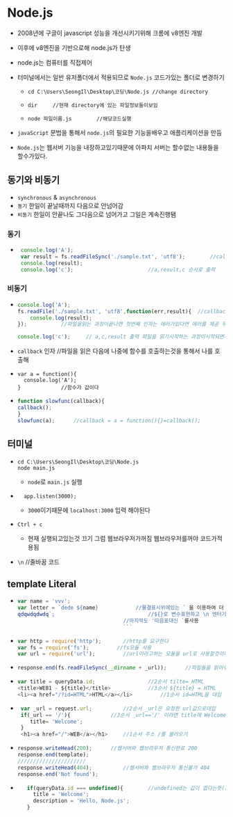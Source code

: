 # Node.js
- 2008년에 구글이 javascript 성능을 개선시키기위해 크롬에 v8엔진 개발
- 이후에 v8엔진을 기반으로해 node.js가 탄생 
- node.js는 컴퓨터를 직접제어



- 터미널에서는 일반 유저폴더에서 적용되므로 ```Node.js``` 코드가있는 폴더로 변경하기
  - ```
    cd C:\Users\SeongIl\Desktop\코딩\Node.js //change directory
    ``` 		
  - ```
    dir 	//현재 directory에 있는 파일정보들이보임
      ```

  - ```
    node 파일이름.js 		//해당코드실행
    ```

- ```javaScript``` 문법을 통해서 ```node.js```의 필요한 기능을배우고 애플리케이션을 만듬

- ```Node.js```는 웹서버 기능을 내장하고있기때문에 아파치 서버는 할수없는 내용들을 할수가있다.


## 동기와 비동기
- ```synchronous``` & ```asynchronous```
- ```동기``` 한일이 끝날때까지 다음으로 안넘어감
- ```비동기``` 한일이 안끝나도 그다음으로 넘어가고 그일은 계속진행됌


### 동기
- ```javascript
   console.log('A');
   var result = fs.readFileSync('./sample.txt', 'utf8'); 		//callback 인자없음, 리턴값을 직접 줌
   console.log(result);
   console.log('c');						//a,result,c 순서로 출력
   ```
 			
### 비동기
- ```javascript
  console.log('A');
  fs.readFile('./sample.txt', 'utf8',function(err,result){	//callback인자가 있어서 대입x
      console.log(result);
  }); 			//파일을읽는 과정이끝나면 첫번째 인자는 에러가있다면 에러를 제공 두번째인자는 파일의 내용을 공급

  console.log('c');		// a,c,result 출력 파일을 읽기시작하는 과정이시작되면서 그 다음코드c가출력되고 이전실행작업이 끝나면 result출력
  ```
- ```callback``` 인자		//파일을 읽은 다음에 나중에 함수를 호출하는것을 통해서 나를 호출해

- ```
  var a = function(){
    console.log('A');
  }				//함수가 값이다
  ```


- ```javascript
  function slowfunc(callback){
  callback();
  }
  slowfunc(a);		//callback = a = function(){}=callback();
  ```

## 터미널
- ```
  cd C:\Users\SeongIl\Desktop\코딩\Node.js 
  node main.js
  ```
  - ```node```로 ```main.js``` 실행      
 
- ```
    app.listen(3000);	
  ```
  - ```3000```이기때문에 ```localhost:3000``` 입력 해야된다      
 
- ``` 
  Ctrl + c 				
  ```
  	- 현재 실행되고있는것 끄기 그럼 웹브라우저가꺼짐 웹브라우저를꺼야 코드가적용됨     
  	
- ```\n``` 		//줄바꿈 코드

## template Literal

- ```javascript
  var name = 'vvv';		
  var letter = `dede ${name}  			//물결표시위에있는 ` 을 이용하여 더 간단히 문자열표시가능
  qdqwdqdwdq`;					            //${}로 변수표현하고 \n 엔터기능대신 그냥 엔터를 치면됨
                                    //마지막도 '따음표대신 `를사용
                                    ```
- ```javascript
  var http = require('http'); 		//http를 요구한다
  var fs = require('fs');         //fs모듈 사용
  var url = require('url'); 		//url이라고하는 모듈을 url로 사용할것이다
  ```

- ```javascript
  response.end(fs.readFileSync(__dirname + _url)); 		//파일들을 읽어주는코드
  ```

- ```javascript
  var title = queryData.id; 				//2순서 tilte= HTML
  <title>WEB1 - ${title}</title>			//3순서 ${title} = HTML 	//동적으로 코드변경
  <li><a href="/?id=HTML">HTML</a></li> 		//1순서 id=HTML을 대입
  ```

- ```javascript
   var _url = request.url; 			//2순서 _url은 요청한 url값으로대입
   if(_url == '/'){				//3순서 _url=='/' 이라면 title에 Welcome 대입 	//동적으로 코드변경
      title= 'Welcome';
   }
   <h1><a href="/">WEB</a></h1>		//1순서 주소 /를 불러오기
   ```

- ```javascript
  response.writeHead(200);		//웹서버와 웹브라우저 통신완료 200
  response.end(template); 	
  ////////////////////// 
  response.writeHead(404); 			//웹서버와 웹브라우저 통신불가 404
  response.end('Not found');
  ```
  

- ```javascript
     if(queryData.id === undefined){ 		//undefined는 값이 없다는뜻(본문)
       title = 'Welcome';				
       description = 'Hello, Node.js';
     }
     ```
